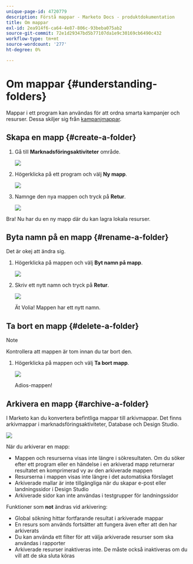 ```yaml
---
unique-page-id: 4720779
description: Förstå mappar - Marketo Docs - produktdokumentation
title: Om mappar
exl-id: 2ea914f6-ca64-4e87-806c-93beba075ab2
source-git-commit: 72e1d29347bd5b77107da1e9c30169cb6490c432
workflow-type: tm+mt
source-wordcount: '277'
ht-degree: 0%

---
```


# Om mappar {#understanding-folders}

Mappar i ett program kan användas för att ordna smarta kampanjer och resurser. Dessa skiljer sig från [kampanjmappar](/help/marketo/product-docs/core-marketo-concepts/miscellaneous/create-new-campaign-folder.md).

## Skapa en mapp {#create-a-folder}

1. Gå till **Marknadsföringsaktiviteter** område.

   ![](assets/ma.png)

1. Högerklicka på ett program och välj **Ny mapp**.

   ![](assets/image2015-4-20-18-3a45-3a14.png)

1. Namnge den nya mappen och tryck på **Retur**.

   ![](assets/image2015-4-20-18-3a46-3a57.png)

Bra! Nu har du en ny mapp där du kan lagra lokala resurser.

## Byta namn på en mapp {#rename-a-folder}

Det är okej att ändra sig.

1. Högerklicka på mappen och välj **Byt namn på mapp**.

   ![](assets/image2015-4-20-18-3a49-3a10.png)

1. Skriv ett nytt namn och tryck på **Retur**.

   ![](assets/image2015-4-20-18-3a52-3a30.png)

   Ät Volia! Mappen har ett nytt namn.

## Ta bort en mapp {#delete-a-folder}

>[!NOTE]
>
>Kontrollera att mappen är tom innan du tar bort den.

1. Högerklicka på mappen och välj **Ta bort mapp**.

   ![](assets/image2015-4-20-18-3a55-3a51.png)

   Adios-mappen!

## Arkivera en mapp {#archive-a-folder}

I Marketo kan du konvertera befintliga mappar till arkivmappar. Det finns arkivmappar i marknadsföringsaktiviteter, Database och Design Studio.

![](assets/image2015-4-20-19-3a3-3a46.png)

När du arkiverar en mapp:

* Mappen och resurserna visas inte längre i sökresultaten. Om du söker efter ett program eller en händelse i en arkiverad mapp returnerar resultatet en komprimerad vy av den arkiverade mappen
* Resurserna i mappen visas inte längre i det automatiska förslaget
* Arkiverade mallar är inte tillgängliga när du skapar e-post eller landningssidor i Design Studio
* Arkiverade sidor kan inte användas i testgrupper för landningssidor

Funktioner som **not** ändras vid arkivering:

* Global sökning hittar fortfarande resultat i arkiverade mappar
* En resurs som används fortsätter att fungera även efter att den har arkiverats
* Du kan använda ett filter för att välja arkiverade resurser som ska användas i rapporter
* Arkiverade resurser inaktiveras inte. De måste också inaktiveras om du vill att de ska sluta köras
